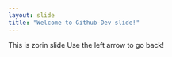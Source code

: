 ```yaml
---
layout: slide
title: "Welcome to Github-Dev slide!"
---
```

This is zorin slide
Use the left arrow to go back!
